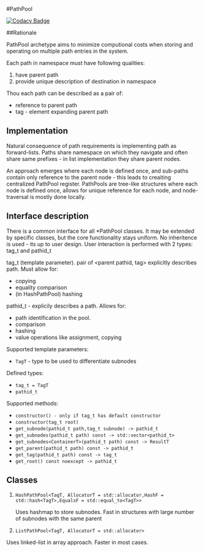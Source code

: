 #PathPool

[![Codacy Badge](https://app.codacy.com/project/badge/Grade/f9ebc1a9abf74544a509967d81ee2e28)](https://www.codacy.com/manual/friko9/PathPool?utm_source=github.com&amp;utm_medium=referral&amp;utm_content=friko9/PathPool&amp;utm_campaign=Badge_Grade)

##Rationale

PathPool archetype aims to minimize computional costs when storing and operating on multiple path entries in the system.

Each path in namespace must have following qualities:

 1. have parent path
 2. provide unique description of destination in namespace

Thou each path can be described as a pair of:

  * reference to parent path
  * tag - element expanding parent path

## Implementation
Natural consequence of path requirements is implementing path as forward-lists.
Paths share namespace on which they navigate and often share same prefixes - in list implementation they share parent nodes.

An approach emerges where each node is defined once, and sub-paths contain only reference to the parent node - this leads to creaiting centralized PathPool register.
PathPools are tree-like structures where each node is defined once, allows for unique reference for each node, and node-traversal is mostly done locally.

## Interface description

There is a common interface for all *PathPool classes. It may be extended by specific classes, but the core functionality stays uniform.
No inheritence is used - its up to user design. 
User interaction is performed with 2 types: tag\_t and pathid\_t

tag\_t (template parameter). pair of <parent pathid, tag> explicitly describes path.
Must allow for:
 
  * copying
  * equality comparison
  * (in HashPathPool) hashing
 
pathid\_t - explicily describes a path.
Allows for:

  * path identification in the pool.
  * comparison
  * hashing
  * value operations like assignment, copying

Supported template parameters:

  * `TagT` - type to be used to differentiate subnodes

Defined types:

  * `tag_t = TagT`
  * `pathid_t`

Supported methods:

  * `constructor() - only if tag_t has default constructor`
  * `constructor(tag_t root)`
  * `get_subnode(pathid_t path,tag_t subnode) -> pathid_t`
  * `get_subnodes(pathid_t path) const -> std::vector<pathid_t>`
  * `get_subnodes<ContainerT>(pathid_t path) const -> ResultT`
  * `get_parent(pathid_t path) const -> pathid_t`
  * `get_tag(pathid_t path) const -> tag_t`
  * `get_root() const noexcept -> pathid_t`

## Classes

 1. ``HashPathPool<TagT, AllocatorT = std::allocator,HashF = std::hash<TagT>,EqualsF = std::equal_to<TagT>>``

	Uses hashmap to store subnodes. Fast in structures with large number of subnodes with the same parent

 2. ``ListPathPool<TagT, AllocatorT = std::allocator>``

   Uses linked-list in array approach. Faster in most cases.
